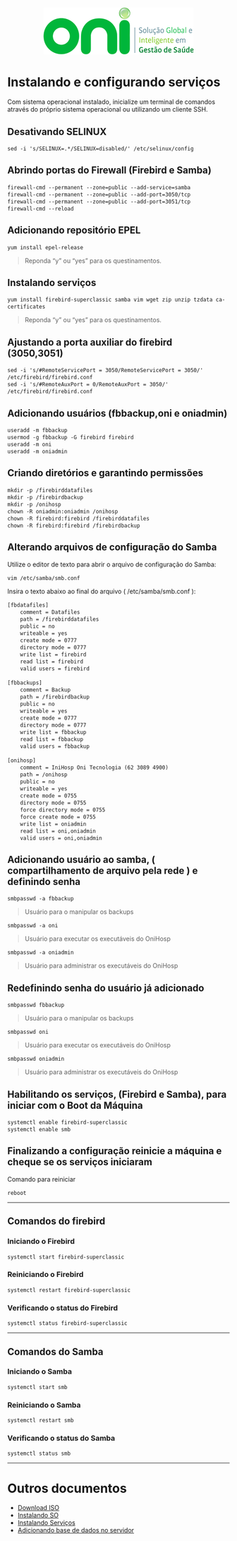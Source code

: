 <h1 align="center">
  <img src="images/oni-logo.png" />
</h1>

# Instalando e configurando serviços

Com sistema operacional instalado, inicialize um terminal de comandos através do próprio sistema operacional ou utilizando um cliente SSH.

## Desativando SELINUX
```
sed -i 's/SELINUX=.*/SELINUX=disabled/' /etc/selinux/config
```

## Abrindo portas do Firewall (Firebird e Samba)
```
firewall-cmd --permanent --zone=public --add-service=samba
firewall-cmd --permanent --zone=public --add-port=3050/tcp
firewall-cmd --permanent --zone=public --add-port=3051/tcp
firewall-cmd --reload
```

## Adicionando repositório EPEL
```
yum install epel-release
```

> Reponda “y” ou “yes” para os questinamentos.

## Instalando serviços
```
yum install firebird-superclassic samba vim wget zip unzip tzdata ca-certificates
```

> Reponda “y” ou “yes” para os questinamentos.

## Ajustando a porta auxiliar do firebird (3050,3051)
```
sed -i 's/#RemoteServicePort = 3050/RemoteServicePort = 3050/' /etc/firebird/firebird.conf
sed -i 's/#RemoteAuxPort = 0/RemoteAuxPort = 3050/' /etc/firebird/firebird.conf
```

## Adicionando usuários (fbbackup,oni e oniadmin)
```
useradd -m fbbackup
usermod -g fbbackup -G firebird firebird
useradd -m oni
useradd -m oniadmin
```
## Criando diretórios e garantindo permissões
```
mkdir -p /firebirddatafiles
mkdir -p /firebirdbackup
mkdir -p /onihosp
chown -R oniadmin:oniadmin /onihosp
chown -R firebird:firebird /firebirddatafiles
chown -R firebird:firebird /firebirdbackup
```

## Alterando arquivos de configuração do Samba
Utilize o editor de texto para abrir o arquivo de configuração do Samba:
```
vim /etc/samba/smb.conf
```
Insira o texto abaixo ao final do arquivo ( /etc/samba/smb.conf ):

```
[fbdatafiles]
	comment = Datafiles
	path = /firebirddatafiles
	public = no
	writeable = yes
	create mode = 0777
	directory mode = 0777
	write list = firebird
	read list = firebird
	valid users = firebird

[fbbackups]
	comment = Backup
	path = /firebirdbackup
	public = no
	writeable = yes
	create mode = 0777
	directory mode = 0777
	write list = fbbackup
	read list = fbbackup
	valid users = fbbackup

[onihosp]
	comment = IniHosp Oni Tecnologia (62 3089 4900)
	path = /onihosp
	public = no
	writeable = yes
	create mode = 0755
	directory mode = 0755
	force directory mode = 0755
	force create mode = 0755
	write list = oniadmin
	read list = oni,oniadmin
	valid users = oni,oniadmin
```

## Adicionando usuário ao samba, ( compartilhamento de arquivo pela rede ) e definindo senha
```
smbpasswd -a fbbackup
```
> Usuário para o manipular os backups

```
smbpasswd -a oni
```
> Usuário para executar os executáveis do OniHosp

```
smbpasswd -a oniadmin
```
> Usuário para administrar os executáveis do OniHosp

## Redefinindo senha do usuário já adicionado
```
smbpasswd fbbackup
```
> Usuário para o manipular os backups

```
smbpasswd oni
```
> Usuário para executar os executáveis do OniHosp

```
smbpasswd oniadmin
```
> Usuário para administrar os executáveis do OniHosp

## Habilitando os serviços, (Firebird e Samba), para iniciar com o Boot da Máquina 
```
systemctl enable firebird-superclassic
systemctl enable smb
```

## Finalizando a configuração reinicie a máquina e cheque se os serviços iniciaram
Comando para reiniciar
```
reboot
```
___
## Comandos do firebird

### Iniciando o Firebird
```
systemctl start firebird-superclassic
```

### Reiniciando o Firebird
```
systemctl restart firebird-superclassic
```

### Verificando o status do Firebird
```
systemctl status firebird-superclassic
```
___
## Comandos do Samba

### Iniciando o Samba
```
systemctl start smb
```

### Reiniciando o Samba
```
systemctl restart smb
```

### Verificando o status do Samba
```
systemctl status smb
```
___
# Outros documentos
- [Download ISO](README.md)
- [Instalando SO](01INSTALLSO.md)
- [Instalando Serviços](02INSTALLBD.md)
- [Adicionando base de dados no servidor](03BASE.md)



